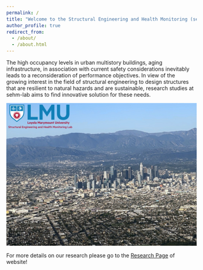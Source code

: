 ```yaml
---
permalink: /
title: "Welcome to the Structural Engineering and Health Monitoring (sehm) Lab at LMU!"
author_profile: true
redirect_from: 
  - /about/
  - /about.html
---
```


The high occupancy levels in urban multistory buildings, aging infrastructure, in association with current safety considerations inevitably leads to a reconsideration of performance objectives. In view of the growing interest in the field of structural engineering to design structures that are resilient to natural hazards and are sustainable, research studies at sehm-lab aims to find innovative solution for these needs. 

![Aerial view of Los Angeles](/images/website-home-welcome.jpg)

For more details on our research please go to the [Research Page](https://aghagholizadeh.github.io/research/) of website!



<!---  Getting started
# ======  -->


